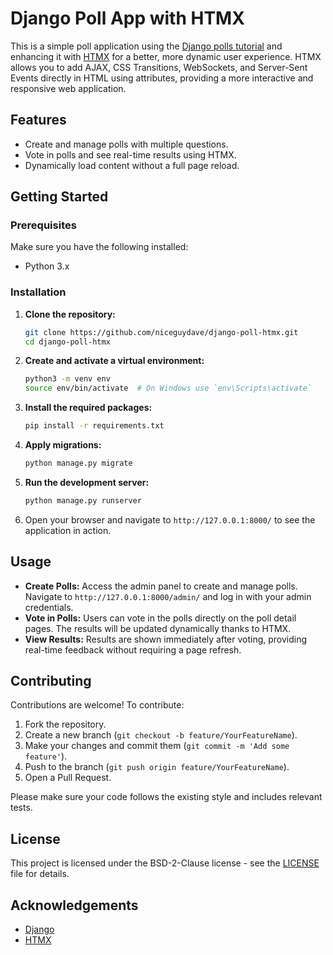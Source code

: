 # Django Poll App with HTMX

This is a simple poll application using the [Django polls tutorial](https://docs.djangoproject.com/en/5.1/intro/tutorial01/) 
and enhancing it with [HTMX](https://htmx.org/) for a better, more dynamic user experience. 
HTMX allows you to add AJAX, CSS Transitions, WebSockets, and Server-Sent Events directly 
in HTML using attributes, providing a more interactive and responsive web application.

## Features

- Create and manage polls with multiple questions.
- Vote in polls and see real-time results using HTMX.
- Dynamically load content without a full page reload.

## Getting Started

### Prerequisites

Make sure you have the following installed:

- Python 3.x

### Installation

1. **Clone the repository:**

    ```bash
    git clone https://github.com/niceguydave/django-poll-htmx.git
    cd django-poll-htmx
    ```

2. **Create and activate a virtual environment:**

    ```bash
    python3 -m venv env
    source env/bin/activate  # On Windows use `env\Scripts\activate`
    ```

3. **Install the required packages:**

    ```bash
    pip install -r requirements.txt
    ```

4. **Apply migrations:**

    ```bash
    python manage.py migrate
    ```

5. **Run the development server:**

    ```bash
    python manage.py runserver
    ```

6. Open your browser and navigate to `http://127.0.0.1:8000/` to see the application in action.

## Usage

- **Create Polls:** Access the admin panel to create and manage polls. Navigate to `http://127.0.0.1:8000/admin/` and log in with your admin credentials.
- **Vote in Polls:** Users can vote in the polls directly on the poll detail pages. The results will be updated dynamically thanks to HTMX.
- **View Results:** Results are shown immediately after voting, providing real-time feedback without requiring a page refresh.

## Contributing

Contributions are welcome! To contribute:

1. Fork the repository.
2. Create a new branch (`git checkout -b feature/YourFeatureName`).
3. Make your changes and commit them (`git commit -m 'Add some feature'`).
4. Push to the branch (`git push origin feature/YourFeatureName`).
5. Open a Pull Request.

Please make sure your code follows the existing style and includes relevant tests.

## License

This project is licensed under the  BSD-2-Clause license - see the [LICENSE](https://github.com/niceguydave/django-poll-htmx/blob/main/LICENSE) file for details.

## Acknowledgements

- [Django](https://www.djangoproject.com/)
- [HTMX](https://htmx.org/)

